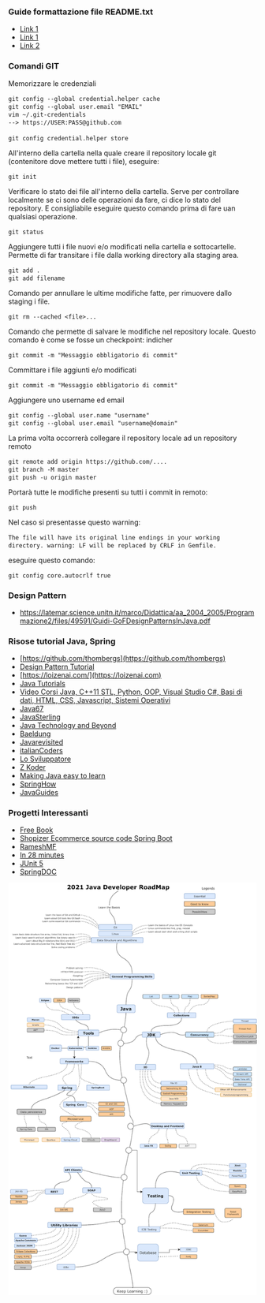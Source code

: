 ### Guide formattazione file README.txt

- [Link 1](https://docs.github.com/en/github/writing-on-github/basic-writing-and-formatting-syntax)
- [Link 1](https://guides.github.com/pdfs/markdown-cheatsheet-online.pdf)
- [Link 2](https://github.com/adam-p/markdown-here/wiki/Markdown-Cheatsheet)

### Comandi GIT

Memorizzare le credenziali
```
git config --global credential.helper cache
git config --global user.email "EMAIL"
vim ~/.git-credentials
--> https://USER:PASS@github.com

git config credential.helper store
```


All'interno della cartella nella quale creare il repository locale git (contenitore dove mettere tutti i file), eseguire:
```
git init

```

Verificare lo stato dei file all'interno della cartella.
Serve per controllare localmente se ci sono delle operazioni da fare, ci dice lo stato del repository.
E consigliabile eseguire questo comando prima di fare uan qualsiasi operazione.
```
git status

```

Aggiungere tutti i file nuovi e/o modificati nella cartella e sottocartelle.
Permette di far transitare i file dalla working directory alla staging area.
```
git add .
git add filename

```


Comando per annullare le ultime modifiche fatte, per rimuovere dallo staging i file.
```
git rm --cached <file>...
```


Comando che permette di salvare le modifiche nel repository locale.
Questo comando è come se fosse un checkpoint: indicher
```
git commit -m "Messaggio obbligatorio di commit"
```


Committare i file aggiunti e/o modificati
```
git commit -m "Messaggio obbligatorio di commit"
```

Aggiungere uno username ed email
```
git config --global user.name "username"
git config --global user.email "username@domain"
```

La prima volta occorrerà collegare il repository locale ad un repository remoto
```
git remote add origin https://github.com/....
git branch -M master
git push -u origin master
```



Portarà tutte le modifiche presenti su tutti i commit in remoto:
```
git push 
```

Nel caso si presentasse questo warning:
```
The file will have its original line endings in your working directory. warning: LF will be replaced by CRLF in Gemfile.
```
eseguire questo comando:
```
git config core.autocrlf true
```


### Design Pattern
- https://latemar.science.unitn.it/marco/Didattica/aa_2004_2005/Programmazione2/files/49591/Guidi-GoFDesignPatternsInJava.pdf

### Risose tutorial Java, Spring
- [https://github.com/thombergs](https://github.com/thombergs)
- [Design Pattern Tutorial](https://www.tutorialspoint.com/design_pattern)
- [https://loizenai.com/](https://loizenai.com)
- [Java Tutorials](https://howtodoinjava.com)
- [Video Corsi Java, C++11 STL, Python, OOP, Visual Studio C#, Basi di dati, HTML, CSS, Javascript, Sistemi Operativi](https://www.youtube.com/channel/UC5_j0dmvXE0xs6ra-clGz4A)
- [Java67](https://www.java67.com)
- [JavaSterling](https://javasterling.com)
- [Java Technology and Beyond](https://javatechonline.com)
- [Baeldung](https://baeldung.com)
- [Javarevisited](https://javarevisited.blogspot.com)
- [italianCoders](https://italiancoders.it)
- [Lo Sviluppatore](http://losviluppatore.it)
- [Z Koder](https://bezkoder.com)
- [Making Java easy to learn](https://javatechonline.com)
- [SpringHow](https://springhow.com)
- [JavaGuides](https://www.javaguides.net)

### Progetti Interessanti
- [Free Book](https://ebookfoundation.github.io/free-programming-books/books/free-programming-books-it.html#database)
- [Shopizer Ecommerce source code Spring Boot](https://github.com/shopizer-ecommerce/shopizer)
- [RameshMF](https://github.com/RameshMF)
- [In 28 minutes](https://github.com/in28minutes)
- [JUnit 5](https://github.com/dinesh-varyani/JUnit5)
- [SpringDOC](https://github.com/springdoc)


![2021 Java Developer RoadMap](2021_Java_Developer_RoadMap.png)
